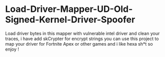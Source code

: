 # Load-Driver-Mapper-UD-Old-Signed-Kernel-Driver-Spoofer
Load driver bytes in this mapper with vulnerable intel driver and clean your traces, i have add skCrypter for encrypt strings you can use this project to map your driver for Fortnite Apex or other games and i like hexa sh*t so enjoy !
